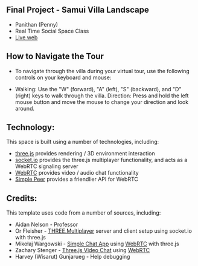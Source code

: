 ## Final Project - Samui Villa Landscape
* Panithan (Penny)
* Real Time Social Space Class
* [Live web](https://rtss-final-penny-villa.glitch.me/)

## How to Navigate the Tour
* To navigate through the villa during your virtual tour, 
use the following controls on your keyboard and mouse:

* Walking: Use the "W" (forward), "A" (left), "S" (backward), and "D" (right) keys to walk through the villa.
Direction: Press and hold the left mouse button and move the mouse to change your direction and look around.

## Technology:

This space is built using a number of technologies, including:

* [three.js](https://threejs.org/) provides rendering / 3D environment interaction
* [socket.io](https://socket.io/) provides the three.js multiplayer functionality, and acts as a WebRTC signaling server
* [WebRTC](https://developer.mozilla.org/en-US/docs/Web/API/WebRTC_API) provides video / audio chat functionality
* [Simple Peer](https://github.com/feross/simple-peer) provides a friendlier API for WebRTC

## Credits:

This template uses code from a number of sources, including: 
* Aidan Nelson - Professor 
* Or Fleisher - [THREE.Multiplayer](https://github.com/juniorxsound/THREE.Multiplayer) server and client setup using socket.io with three.js
* Mikołaj Wargowski - [Simple Chat App](https://github.com/Miczeq22/simple-chat-app) using [WebRTC](https://developer.mozilla.org/en-US/docs/Web/API/WebRTC_API) with three.js
* Zachary Stenger - [Three.js Video Chat](https://github.com/zacharystenger/three-js-video-chat) using [WebRTC](https://developer.mozilla.org/en-US/docs/Web/API/WebRTC_API)
* Harvey (Wisarut) Gunjarueg - Help debugging
